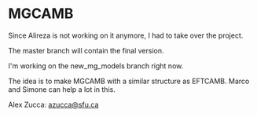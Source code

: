 # MGCAMB
Since Alireza is not working on it anymore, I had to take over the project. 

The master branch will contain the final version. 

I'm working on the new_mg_models branch right now.

The idea is to make MGCAMB with a similar structure as EFTCAMB. Marco and Simone can help a lot in this.

Alex Zucca: azucca@sfu.ca
